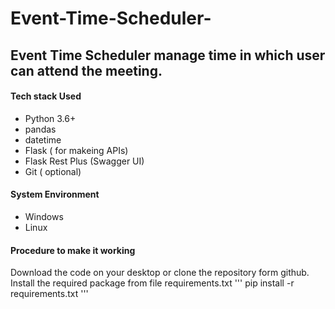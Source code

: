 # Event-Time-Scheduler-
## Event Time Scheduler manage time  in which user can attend the meeting.

#### Tech stack Used 
* Python 3.6+
* pandas
* datetime
* Flask ( for makeing APIs)
* Flask Rest Plus (Swagger UI)
* Git ( optional)


#### System Environment 
 * Windows
 * Linux
 

#### Procedure to make it working
Download the code on your desktop or clone the repository form github. Install the required package from file requirements.txt 
'''  pip install -r requirements.txt '''



